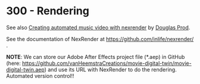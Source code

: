 # 300 - Rendering

See also [Creating automated music video with nexrender](https://www.youtube.com/watch?v=E64dXZ_AReQ) by [Douglas Prod](https://www.youtube.com/channel/UCDFTT_oX6VwmANKMng0-NUA).

See the documentation of NexRender at https://github.com/inlife/nexrender/ .

**NOTE**: We can store our Adobe After Effects project file (*.aep) in GitHub (here: https://github.com/vanHeemstraCreations/movie-digital-twin/movie-digital-twin.aep) and use its URL with NexRender to do the rendering. Automated version control!!

